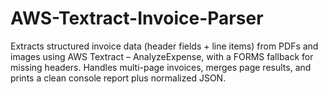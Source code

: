 # AWS-Textract-Invoice-Parser
Extracts structured invoice data (header fields + line items) from PDFs and images using AWS Textract – AnalyzeExpense, with a FORMS fallback for missing headers. Handles multi-page invoices, merges page results, and prints a clean console report plus normalized JSON.
